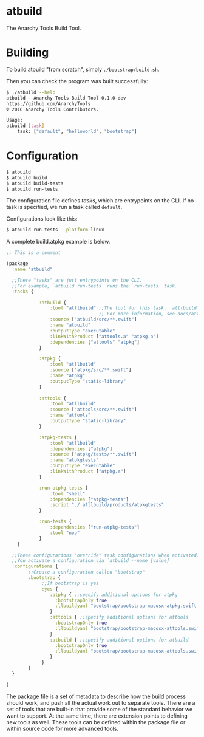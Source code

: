 # atbuild

The Anarchy Tools Build Tool.

# Building

To build atbuild "from scratch", simply `./bootstrap/build.sh`.

Then you can check the program was built successfully:

```bash
$ ./atbuild --help
atbuild - Anarchy Tools Build Tool 0.1.0-dev
https://github.com/AnarchyTools
© 2016 Anarchy Tools Contributors.

Usage:
atbuild [task]
    task: ["default", "helloworld", "bootstrap"]
```

# Configuration

```bash
$ atbuild
$ atbuild build
$ atbuild build-tests
$ atbuild run-tests
```

The configuration file defines *tasks*, which are entrypoints on the CLI.  If no task is specified, we run a task called `default`.

Configurations look like this:

```bash
$ atbuild run-tests --platform linux
```

A complete build.atpkg example is below.

```clojure
;; This is a comment

(package
  :name "atbuild"

  ;;These "tasks" are just entrypoints on the CLI.
  ;;For example, `atbuild run-tests` runs the `run-tests` task.
  :tasks {

            :atbuild {
                :tool "atllbuild" ;;The tool for this task.  atllbuild compiles a swift project.  
                                  ;; For more information, see docs/attlbuild.md
                :source ["atbuild/src/**.swift"]
                :name "atbuild"
                :outputType "executable"
                :linkWithProduct ["attools.a" "atpkg.a"]
                :dependencies ["attools" "atpkg"]
            }

            :atpkg {
                :tool "atllbuild"
                :source ["atpkg/src/**.swift"]
                :name "atpkg"
                :outputType "static-library"
            }
                  
            :attools {
                :tool "atllbuild"
                :source ["attools/src/**.swift"]
                :name "attools"
                :outputType "static-library"
            }

            :atpkg-tests {
                :tool "atllbuild"
                :dependencies ["atpkg"]
                :source ["atpkg/tests/**.swift"]
                :name "atpkgtests"
                :outputType "executable"
                :linkWithProduct ["atpkg.a"]
            }

            :run-atpkg-tests {
                :tool "shell"
                :dependencies ["atpkg-tests"]
                :script "./.atllbuild/products/atpkgtests"
            }

            :run-tests {
                :dependencies ["run-atpkg-tests"]
                :tool "nop"
            }
    }

  ;;These configurations "override" task configurations when activated.
  ;;You activate a configuration via `atbuild --name [value]`
  :configurations {
        ;;Create a configuration called "bootstrap"
        :bootstrap {
             ;;If bootstrap is yes
             :yes {
                :atpkg { ;;specify additional options for atpkg
                  :bootstrapOnly true
                  :llbuildyaml "bootstrap/bootstrap-macosx-atpkg.swift-build"
                }
                :attools { ;;specify additional options for attools
                  :bootstrapOnly true
                  :llbuildyaml "bootstrap/bootstrap-macosx-attools.swift-build"
                }
                :atbuild { ;;specify additional options for atbuild
                  :bootstrapOnly true
                  :llbuildyaml "bootstrap/bootstrap-macosx-attools.swift-build"
                }
             }
        }
  }

)

```

The package file is a set of metadata to describe how the build process should work, and push all the actual work out to separate tools. There are a set of tools that are built-in that provide some of the standard behavior we want to support. At the same time, there are extension points to defining new tools as well. These tools can be defined within the package file or within source code for more advanced tools.

